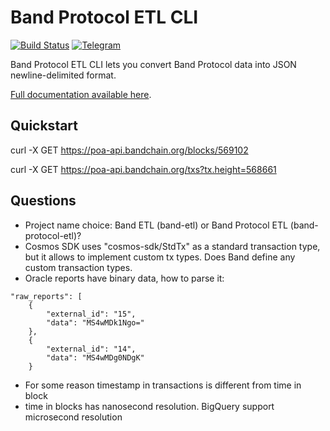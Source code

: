 # Band Protocol ETL CLI

[![Build Status](https://travis-ci.org/blockchain-etl/band-protocol-etl.svg?branch=master)](https://travis-ci.org/blockchain-etl/band-protocol-etl)
[![Telegram](https://img.shields.io/badge/telegram-join%20chat-blue.svg)](https://t.me/joinchat/GsMpbA3mv1OJ6YMp3T5ORQ)

Band Protocol ETL CLI lets you convert Band Protocol data into JSON newline-delimited format.

[Full documentation available here](http://band-protocol-etl.readthedocs.io/).

## Quickstart

curl -X GET https://poa-api.bandchain.org/blocks/569102

curl -X GET https://poa-api.bandchain.org/txs?tx.height=568661

## Questions

- Project name choice: Band ETL (band-etl) or Band Protocol ETL (band-protocol-etl)?  
- Cosmos SDK uses "cosmos-sdk/StdTx" as a standard transaction type, but it allows to implement custom tx types.
Does Band define any custom transaction types. 
- Oracle reports have binary data, how to parse it:

```
"raw_reports": [
    {
        "external_id": "15",
        "data": "MS4wMDk1Ngo="
    },
    {
        "external_id": "14",
        "data": "MS4wMDg0NDgK"
    }
```

- For some reason timestamp in transactions is different from time in block
- time in blocks has nanosecond resolution. BigQuery support microsecond resolution